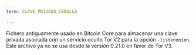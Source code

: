 ```yaml
---
term: CLAVE_PRIVADA_CEBOLLA

---
```

Fichero antiguamente usado en Bitcoin Core para almacenar una clave privada asociada con un servicio oculto Tor V2 para la opción `-listenonion`. Este archivo ya no se usa desde la versión 0.21.0 en favor de Tor V3.